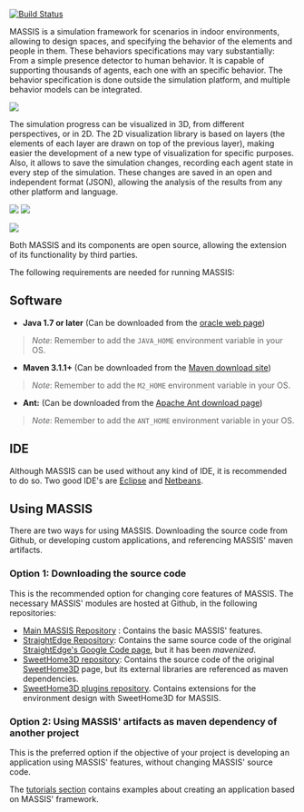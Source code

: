 [![Build Status](https://travis-ci.org/rpax/MASSIS.svg?branch=master)](https://travis-ci.org/rpax/MASSIS)

MASSIS is a simulation framework for scenarios in indoor environments, allowing to design spaces, and specifying the behavior of the elements and people in them. These behaviors specifications may vary substantially: From a simple presence detector to human behavior. It is capable of supporting thousands of agents, each one with an specific behavior. The behavior specification is done outside the simulation platform, and multiple behavior models can be integrated.

![](http://i.imgur.com/SBuHKz7l.png)

The simulation progress can be visualized in 3D, from different perspectives, or in 2D. The 2D visualization library is based on layers (the elements of each layer are drawn on top of the previous layer), making easier the development of a new type of visualization for specific purposes. Also, it allows to save the simulation changes, recording each agent state in every step of the simulation. These changes are saved in an open and independent format (JSON), allowing the analysis of the results from any other platform and language.

![](http://imgur.com/iphB0Md.gif)
![](http://i.imgur.com/Q6mbTo8.gif)

![](http://i.imgur.com/HYmRPUO.gif)

Both MASSIS and its components are open source, allowing the extension of its functionality by third parties.

The following requirements are needed for running MASSIS:




## Software

- **Java 1.7 or later** (Can be downloaded from the [oracle web page](http://www.oracle.com/technetwork/java/javase/downloads/index.html))

>_Note_: Remember to add the `JAVA_HOME` environment variable in your OS.

- **Maven 3.1.1+** (Can be downloaded from the [Maven download site](https://maven.apache.org/download.cgi))

>_Note_: Remember to add the `M2_HOME` environment variable in your OS.


- **Ant:** (Can be downloaded from the [Apache Ant download page](https://ant.apache.org/bindownload.cgi))

>_Note_: Remember to add the `ANT_HOME` environment variable in your OS.

## IDE

Although MASSIS can be used without any kind of IDE, it is recommended to do so. Two good IDE's are [Eclipse](https://eclipse.org/downloads/) and [Netbeans](https://netbeans.org/downloads/).

## Using MASSIS

There are two ways for using MASSIS. Downloading the source code from Github, or developing custom applications, and referencing MASSIS' maven artifacts.

### Option 1: Downloading the source code

This is the recommended option for changing core features of MASSIS. The necessary MASSIS' modules are hosted at Github, in the following repositories:

- [Main MASSIS Repository](https://github.com/rpax/MASSIS) : Contains the basic MASSIS' features.
- [StraightEdge Repository](https://github.com/rpax/straightedge): Contains the same source code of the original [StraightEdge's Google Code page](https://code.google.com/p/straightedge/), but it has been _mavenized_.
- [SweetHome3D repository](https://github.com/rpax/sweethome3d): Contains the source code of the original [SweetHome3D](http://www.sweethome3d.com/download.jsp) page, but its external libraries are referenced as maven dependencies.
- [SweetHome3D plugins repository](https://github.com/rpax/massis-sh3d-plugins). Contains extensions for the environment design with SweetHome3D for MASSIS.

### Option 2: Using MASSIS' artifacts as maven dependency of another project

This is the preferred option if the objective of your project is developing an application using MASSIS' features, without changing MASSIS' source code.

The [tutorials section](http://www.massisframework.com/categories/tutorials/) contains examples about creating an application based on MASSIS' framework.
